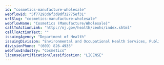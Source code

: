 ```yaml
---
id: "cosmetics-manufacture-wholesale"
webflowId: "5f77293d6f3d8df32775ef31"
urlSlug: "cosmetics-manufacture-wholesale"
webflowName: "Cosmetics (Manufacture/Wholesale)"
callToActionLink: "http://nj.gov/health/ceohs/index.shtml"
callToActionText: ""
issuingAgency: "Department of Health"
issuingDivision: "Environmental and Occupational Health Services, Public Health Sanitation and Safety Program"
divisionPhone: "(609) 826-4935"
webflowIndustry: "Cosmetics"
licenseCertificationClassification: "LICENSE"
---
```

